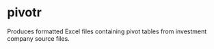 # pivotr
Produces formatted Excel files containing pivot tables from investment company source files.
